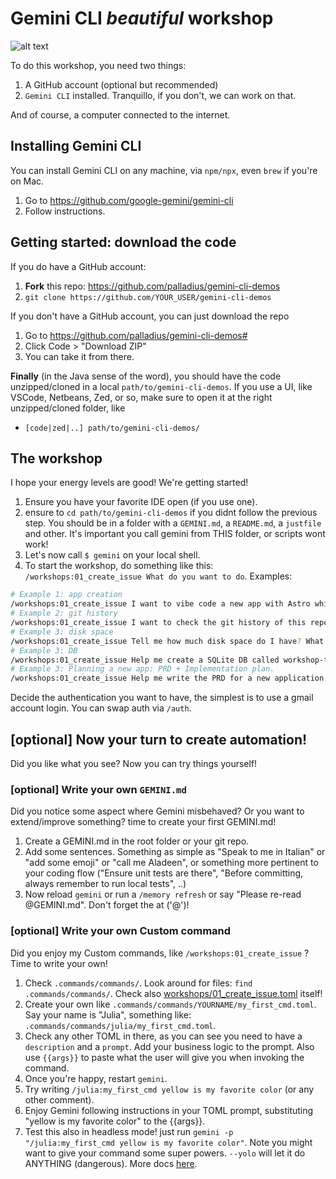 # Gemini CLI *beautiful* workshop

<!-- ![Beautiful Workshop](image.png) -->

![alt text](image-2.png)

To do this workshop, you need two things:

1. A GitHub account (optional but recommended)
2. `Gemini CLI` installed. Tranquillo, if you don't, we can work on that.

And of course, a computer connected to the internet.

## Installing Gemini CLI

You can install Gemini CLI on any machine, via `npm/npx`, even `brew` if you're on Mac.

1. Go to https://github.com/google-gemini/gemini-cli
2. Follow instructions.

## Getting started: download the code

If you do have a GitHub account:

1. **Fork** this repo: https://github.com/palladius/gemini-cli-demos
2. `git clone https://github.com/YOUR_USER/gemini-cli-demos`

If you don't have a GitHub account, you can just download the repo

1. Go to https://github.com/palladius/gemini-cli-demos#
2. Click Code > "Download ZIP"
3. You can take it from there.

**Finally** (in the Java sense of the word), you should have the code unzipped/cloned in a local `path/to/gemini-cli-demos`.
If you use a UI, like VSCode, Netbeans, Zed, or so, make sure to open it at the right unzipped/cloned folder, like

* `[code|zed|..] path/to/gemini-cli-demos/`


## The workshop

I hope your energy levels are good! We're getting started!

1. Ensure you have your favorite IDE open (if you use one).
2. ensure to `cd path/to/gemini-cli-demos` if you didnt follow the previous step. You should be in a folder with a `GEMINI.md`, a `README.md`, a `justfile` and other. It's important you call gemini from THIS folder, or scripts wont work!
3. Let's now call `$ gemini` on your local shell.
4. To start the workshop, do something like this: `/workshops:01_create_issue What do you want to do`. Examples:

```bash
# Example 1: app creation
/workshops:01_create_issue I want to vibe code a new app with Astro which tracks clicks from participants. Ensure a github issue tracks this.
# Example 2: git history
/workshops:01_create_issue I want to check the git history of this repo.
# Example 3: disk space
/workshops:01_create_issue Tell me how much disk space do I have? What are the biggest folders and how do i clean them up?
# Example 3: DB
/workshops:01_create_issue Help me create a SQLite DB called workshop-test.db with 3 tables called Orders, Items, Customers. Make sure the tables are linked. Finally create a db_schema.md with a mermaid graph of the schema, and help me commit to the repo.
# Example 3: Planning a new app: PRD + Implementation plan.
/workshops:01_create_issue Help me write the PRD for a new application to track participants clicks, so that the firs click returns a different PIN number. Every click will be tracked (IP, timestamp, PIN given). No login needed. Ask user for a preferred language/framework. If nothing is chosen, use Rails. Track this plan in a markdown and let the user review and commit after the user is happy. Some refinement will be needed. DO NOT IMPLEMENT anything, the output is a clicking-app-plan-PRD.md. When the user is happy, create a MD checklist clicking-app-plan-IMPLEMENTATION.md with the activities that need to be done. Finally commit the two files and link them in a new issue for ease of tracking.
```
Decide the authentication you want to have, the simplest is to use a gmail account login. You can swap auth via `/auth`.


## [optional] Now your turn to create automation!

Did you like what you see? Now you can try things yourself!

### [optional]  Write your own `GEMINI.md`

Did you notice some aspect where Gemini misbehaved? Or you want to extend/improve something? time to create your first GEMINI.md!

1. Create a GEMINI.md in the root folder or your git repo.
2. Add some sentences. Something as simple as "Speak to me in Italian" or "add some emoji" or "call me Aladeen", or something more pertinent to your coding flow ("Ensure unit tests are there", "Before committing, always remember to run local tests", ..)
3. Now reload `gemini` or run a `/memory refresh` or say "Please re-read @GEMINI.md". Don't forget the at ('@')!

### [optional]  Write your own Custom command

Did you enjoy my Custom commands, like `/workshops:01_create_issue` ? Time to write your own!

1. Check `.commands/commands/`. Look around for files: `find .commands/commands/`. Check also [workshops/01_create_issue.toml](https://github.com/palladius/gemini-cli-demos/blob/main/.gemini/commands/workshops/01_create_issue.toml) itself!
2. Create your own like `.commands/commands/YOURNAME/my_first_cmd.toml`. Say your name is "Julia", something like: `.commands/commands/julia/my_first_cmd.toml`.
3. Check any other TOML in there, as you can see you need to have a `description` and a `prompt`. Add your business logic to the prompt. Also use `{{args}}` to paste what the user will give you when invoking the command.
4. Once you're happy, restart `gemini`.
5. Try writing `/julia:my_first_cmd yellow is my favorite color` (or any other comment).
6. Enjoy Gemini following instructions in your TOML prompt, substituting "yellow is my favorite color" to the {{args}}.
7. Test this also in headless mode! just run `gemini -p "/julia:my_first_cmd yellow is my favorite color"`. Note you might want to give your command some super powers. `--yolo` will let it do ANYTHING (dangerous). More docs [here](https://github.com/google-gemini/gemini-cli/blob/main/docs/tools/shell.md).


<!--
Riccardo Only: ricc pvt doc: https://go/ricc-2025q3-cloud-summits
-->
